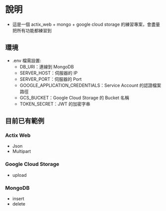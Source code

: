 # 說明

- 這是一個 actix_web + mongo + google cloud storage 的練習專案，會盡量把所有功能都練習到

## 環境

- .env 檔需設置:
    - DB_URI：連線到 MongoDB
    - SERVER_HOST：伺服器的 IP
    - SERVER_PORT：伺服器的 Port
    - GOOGLE_APPLICATION_CREDENTIALS：Service Account 的認證檔案路徑
    - GCS_BUCKET：Google Cloud Storage 的 Bucket 名稱
    - TOKEN_SECRET：JWT 的加密字串

## 目前已有範例

### Actix Web

- Json
- Multipart

### Google Cloud Storage

- upload

### MongoDB

- insert
- delete